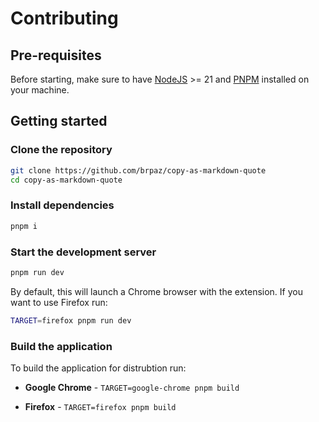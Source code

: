 # Contributing

## Pre-requisites

Before starting, make sure to have [NodeJS](https://nodejs.org/en) >= 21 and [PNPM](https://pnpm.io/) installed on your machine.

## Getting started

### Clone the repository

```sh
git clone https://github.com/brpaz/copy-as-markdown-quote
cd copy-as-markdown-quote
```

### Install dependencies

```sh
pnpm i
```

### Start the development server

```sh
pnpm run dev
```

By default, this will launch a Chrome browser with the extension. If you want to use Firefox run:

```sh
TARGET=firefox pnpm run dev
```

### Build the application

To build the application for distrubtion run:

- **Google Chrome** - `TARGET=google-chrome pnpm build`

- **Firefox** - `TARGET=firefox pnpm build`


